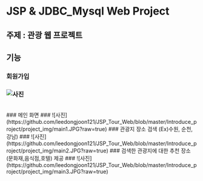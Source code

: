 # JSP & JDBC_Mysql Web Project
## 주제 : 관광 웹 프로젝트
## 기능 
### 회원가입
### ![사진](https://github.com/leedongjoon121/JSP_Tour_Web/blob/master/Introduce_project/project_img/%ED%9A%8C%EC%9B%90%EA%B0%80%EC%9E%85.JPG?raw=true)
<br/>
### 메인 화면 
### ![사진](https://github.com/leedongjoon121/JSP_Tour_Web/blob/master/Introduce_project/project_img/main1.JPG?raw=true)
### 관광지 장소 검색 (Ex)수원, 순천, 강남)
### ![사진](https://github.com/leedongjoon121/JSP_Tour_Web/blob/master/Introduce_project/project_img/main2.JPG?raw=true)
### 검색한 관광지에 대한 추천 장소(문화재,음식점,호텔) 제공
### ![사진](https://github.com/leedongjoon121/JSP_Tour_Web/blob/master/Introduce_project/project_img/main3.JPG?raw=true)
